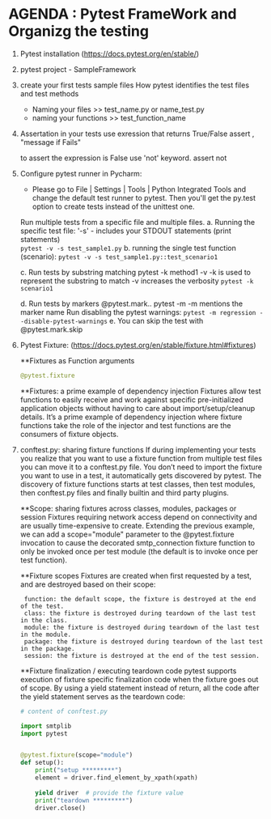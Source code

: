 # AGENDA : Pytest FrameWork and Organizg the testing


1. Pytest installation (https://docs.pytest.org/en/stable/)
2. pytest project - SampleFramework

3. create your first tests sample files 
	How pytest identifies the test files and test methods
	- Naming your files >> test_name.py or name_test.py
	- naming your functions >> test_function_name
	
4. Assertation in your tests
    use exression that returns True/False
        assert <expression>, "message if Fails"
        
    to assert the expression is False use 'not' keyword.
        assert not <expression>

5. 	Configure pytest runner in Pycharm: 
	- Please go to File | Settings | Tools | Python Integrated Tools and change the default test runner to pytest. Then you'll get the py.test option to create tests instead of the unittest one.
	
	Run multiple tests from a specific file and multiple files.
	a. Running the specific test file: 
	    '-s' - includes your STDOUT statements (print statements)            
        ```
        pytest -v -s test_sample1.py
        ```
    b. running the single test function (scenario):
        ```
        pytest -v -s test_sample1.py::test_scenario1
        ```
		
	c. Run tests by substring matching
		pytest -k method1 -v
		-k <expression> is used to represent the substring to match
		-v increases the verbosity
        ```
        pytest -k scenario1
        ```

	d. Run tests by markers
		@pytest.mark.<name>.
		pytest -m <name>
		-m <name> mentions the marker name
	   Run disabling the pytest warnings: 
        ```
        pytest -m regression --disable-pytest-warnings
        ```
    e. You can skip the test with @pytest.mark.skip
        
      
      
6. Pytest Fixture: (https://docs.pytest.org/en/stable/fixture.html#fixtures)

	**Fixtures as Function arguments
	```python
	@pytest.fixture
	```
	
	**Fixtures: a prime example of dependency injection
	Fixtures allow test functions to easily receive and work against specific pre-initialized application objects without having to care about import/setup/cleanup details. It’s a prime example of dependency injection where fixture functions take the role of the injector and test functions are the consumers of fixture objects.
	
7. conftest.py: sharing fixture functions
	If during implementing your tests you realize that you want to use a fixture function from multiple test files you can move it to a conftest.py file. You don’t need to import the fixture you want to use in a test, it automatically gets discovered by pytest. The discovery of fixture functions starts at test classes, then test modules, then conftest.py files and finally builtin and third party plugins.
	
	
	**Scope: sharing fixtures across classes, modules, packages or session
	Fixtures requiring network access depend on connectivity and are usually time-expensive to create. Extending the previous example, we can add a scope="module" parameter to the @pytest.fixture invocation to cause the decorated smtp_connection fixture function to only be invoked once per test module (the default is to invoke once per test function).
	
	**Fixture scopes
	Fixtures are created when first requested by a test, and are destroyed based on their scope:

		function: the default scope, the fixture is destroyed at the end of the test.
		class: the fixture is destroyed during teardown of the last test in the class.
		module: the fixture is destroyed during teardown of the last test in the module.
		package: the fixture is destroyed during teardown of the last test in the package.
		session: the fixture is destroyed at the end of the test session.


	**Fixture finalization / executing teardown code
	pytest supports execution of fixture specific finalization code when the fixture goes out of scope. By using a yield statement instead of return, all the code after the yield statement serves as the teardown code:
	
	```python
	# content of conftest.py

	import smtplib
	import pytest


	@pytest.fixture(scope="module")
	def setup():
		print("setup *********")
		element = driver.find_element_by_xpath(xpath)
		
		yield driver  # provide the fixture value
		print("teardown *********")
		driver.close()
	```
	
	
	
	
	
	
	
	
	
	
	
	
	
	
	
	
	
	
	
	
	
	